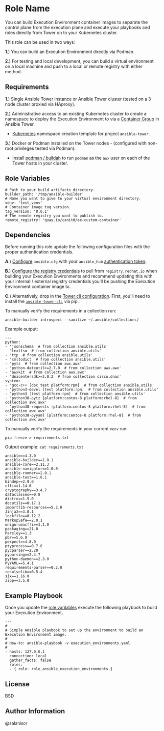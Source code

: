 Role Name
=========

You can build Execution Environment container images to separate the control plane from the execution plane and execute your playbooks and roles directly from Tower on to your Kubernetes cluster.

This role can be used in two ways:

**1**.) You can build an Execution Environment directly via Podman. 

**2**.) For testing and local development, you can build a virtual environment on a local machine and push to a local or remote registry with either method.

Requirements
------------


**1**.) Single Ansible Tower instance or Ansible Tower cluster (tested on a 3 node cluster proxied via HAproxy).

**2**.) Administrative access to an existing Kubernetes cluster to create a namespace to deploy the Execution Environment to via a [Container Group](https://docs.ansible.com/ansible-tower/latest/html/administration/external_execution_envs.html#ag-container-groups) in Ansible Tower.

  - [Kubernetes](https://github.com/salanisor/role_ansible_execution_environments/blob/master/files/execution-environments-k8s-template.yaml) namespace creation template for project `ansible-tower`.

**3**.) Docker or Podman installed on the Tower nodes - (configured with non-root privileges tested via Podman).

  - Install [podman / buildah](https://github.com/salanisor/role_ansible_execution_environments/blob/master/files/pb_buildah.yaml) to run `podman` as the `awx` user on each of the Tower hosts in your cluster.


Role Variables
--------------

    # Path to your build artifacts directory.
    builder_path: '/tmp/ansible-builder'
    # Name you want to give to your virtual environment directory.
    venv: 'test_venv'
    # Container image tag version.
    tag_version: '0.0.1'
    # The remote registry you want to publish to.
    remote_registry: 'quay.io/canit0/ee-custom-container'



Dependencies
------------

Before running this role update the following configuration files with the proper authentication credentials.

**A**.) [Configure](https://access.redhat.com/documentation/en-us/red_hat_ansible_automation_platform/1.0/html/getting_started_with_red_hat_ansible_automation_hub/proc-configure-automation-hub-server) `ansible.cfg` with your `ansible_hub` [authentication token](https://access.redhat.com/documentation/en-us/red_hat_ansible_automation_platform/1.0/html/getting_started_with_red_hat_ansible_automation_hub/proc-create-api-token).

**B**.) [Configure the registry credentials](https://access.redhat.com/terms-based-registry/) to pull from `registry.redhat.io` when building your Execution Environments and recommend updating this with your internal / external registry credentials you'll be pushing the Execution Environment container image to.

**C**.) Alternatively, drop in the [Tower cli configuration](https://tower-cli.readthedocs.io/en/latest/quickstart.html). First, you'll need to install the [`ansible-tower-cli`](https://tower-cli.readthedocs.io/en/latest/install.html) via pip.


To manually verify the requirements in a collection run:

    ansible-builder introspect --sanitize ~/.ansible/collections/

Example output:

    ---
    python:
    - 'jsonschema  # from collection ansible.utils'
    - 'textfsm  # from collection ansible.utils'
    - 'ttp  # from collection ansible.utils'
    - 'xmltodict  # from collection ansible.utils'
    - 'pytz  # from collection awx.awx'
    - 'python-dateutil>=2.7.0  # from collection awx.awx'
    - 'awxkit  # from collection awx.awx'
    - 'dnacentersdk>=2.0.2  # from collection cisco.dnac'
    system:
    - 'gcc-c++ [doc test platform:rpm]  # from collection ansible.utils'
    - 'python3-devel [test platform:rpm]  # from collection ansible.utils'
    - 'python3 [test platform:rpm]  # from collection ansible.utils'
    - 'python38-pytz [platform:centos-8 platform:rhel-8]  # from collection awx.awx'
    - 'python38-requests [platform:centos-8 platform:rhel-8]  # from collection awx.awx'
    - 'python38-pyyaml [platform:centos-8 platform:rhel-8]  # from collection awx.awx'

To manually verify the requirements in your current `venv` run:

    pip freeze > requirements.txt

Output example: `cat requirements.txt`


    ansible==4.3.0
    ansible-builder==1.0.1
    ansible-core==2.11.3
    ansible-navigator==1.0.0
    ansible-runner==2.0.1
    ansible-test==1.0.1
    bindep==2.9.0
    cffi==1.14.6
    cryptography==3.4.7
    dataclasses==0.8
    distro==1.5.0
    docutils==0.17.1
    importlib-resources==5.2.0
    Jinja2==3.0.1
    lockfile==0.12.2
    MarkupSafe==2.0.1
    onigurumacffi==1.1.0
    packaging==21.0
    Parsley==1.3
    pbr==5.6.0
    pexpect==4.8.0
    ptyprocess==0.7.0
    pycparser==2.20
    pyparsing==2.4.7
    python-daemon==2.3.0
    PyYAML==5.4.1
    requirements-parser==0.2.0
    resolvelib==0.5.4
    six==1.16.0
    zipp==3.5.0


Example Playbook
----------------

Once you update the [role varilables](https://github.com/salanisor/role_ansible_execution_environments#role-variables) execute the following playbook to build your Execution Environment.

    ---
    #
    # Simple Ansible playbook to set up the environment to build an Execution Environment image.
    #
    # How-to: ansible-playbook -v execution_environments.yaml
    #
    - hosts: 127.0.0.1
      connection: local
      gather_facts: false
      roles:
      - { role: role_ansible_execution_environments }

License
-------

BSD

Author Information
------------------

@salanisor

